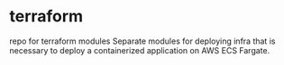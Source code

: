 # terraform
repo for terraform modules 
Separate modules for deploying infra that is necessary to deploy a containerized application on AWS ECS Fargate.
